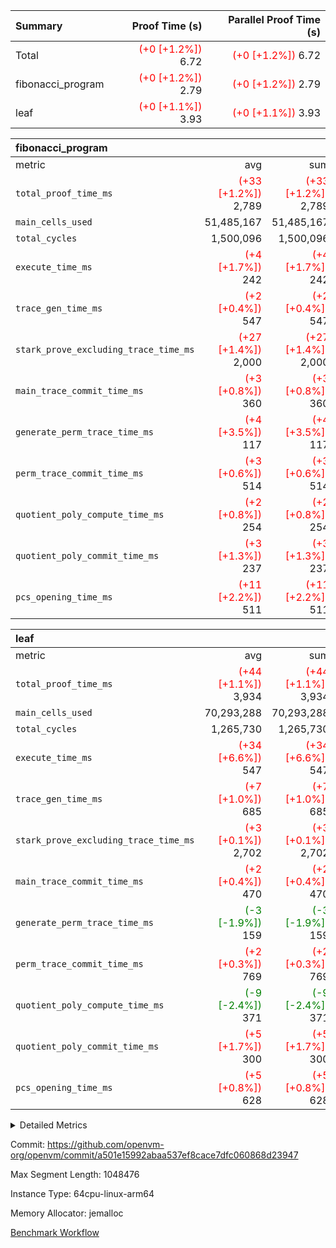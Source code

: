 | Summary | Proof Time (s) | Parallel Proof Time (s) |
|:---|---:|---:|
| Total | <span style='color: red'>(+0 [+1.2%])</span> 6.72 | <span style='color: red'>(+0 [+1.2%])</span> 6.72 |
| fibonacci_program | <span style='color: red'>(+0 [+1.2%])</span> 2.79 | <span style='color: red'>(+0 [+1.2%])</span> 2.79 |
| leaf | <span style='color: red'>(+0 [+1.1%])</span> 3.93 | <span style='color: red'>(+0 [+1.1%])</span> 3.93 |


| fibonacci_program |||||
|:---|---:|---:|---:|---:|
|metric|avg|sum|max|min|
| `total_proof_time_ms ` | <span style='color: red'>(+33 [+1.2%])</span> 2,789 | <span style='color: red'>(+33 [+1.2%])</span> 2,789 | <span style='color: red'>(+33 [+1.2%])</span> 2,789 | <span style='color: red'>(+33 [+1.2%])</span> 2,789 |
| `main_cells_used     ` |  51,485,167 |  51,485,167 |  51,485,167 |  51,485,167 |
| `total_cycles        ` |  1,500,096 |  1,500,096 |  1,500,096 |  1,500,096 |
| `execute_time_ms     ` | <span style='color: red'>(+4 [+1.7%])</span> 242 | <span style='color: red'>(+4 [+1.7%])</span> 242 | <span style='color: red'>(+4 [+1.7%])</span> 242 | <span style='color: red'>(+4 [+1.7%])</span> 242 |
| `trace_gen_time_ms   ` | <span style='color: red'>(+2 [+0.4%])</span> 547 | <span style='color: red'>(+2 [+0.4%])</span> 547 | <span style='color: red'>(+2 [+0.4%])</span> 547 | <span style='color: red'>(+2 [+0.4%])</span> 547 |
| `stark_prove_excluding_trace_time_ms` | <span style='color: red'>(+27 [+1.4%])</span> 2,000 | <span style='color: red'>(+27 [+1.4%])</span> 2,000 | <span style='color: red'>(+27 [+1.4%])</span> 2,000 | <span style='color: red'>(+27 [+1.4%])</span> 2,000 |
| `main_trace_commit_time_ms` | <span style='color: red'>(+3 [+0.8%])</span> 360 | <span style='color: red'>(+3 [+0.8%])</span> 360 | <span style='color: red'>(+3 [+0.8%])</span> 360 | <span style='color: red'>(+3 [+0.8%])</span> 360 |
| `generate_perm_trace_time_ms` | <span style='color: red'>(+4 [+3.5%])</span> 117 | <span style='color: red'>(+4 [+3.5%])</span> 117 | <span style='color: red'>(+4 [+3.5%])</span> 117 | <span style='color: red'>(+4 [+3.5%])</span> 117 |
| `perm_trace_commit_time_ms` | <span style='color: red'>(+3 [+0.6%])</span> 514 | <span style='color: red'>(+3 [+0.6%])</span> 514 | <span style='color: red'>(+3 [+0.6%])</span> 514 | <span style='color: red'>(+3 [+0.6%])</span> 514 |
| `quotient_poly_compute_time_ms` | <span style='color: red'>(+2 [+0.8%])</span> 254 | <span style='color: red'>(+2 [+0.8%])</span> 254 | <span style='color: red'>(+2 [+0.8%])</span> 254 | <span style='color: red'>(+2 [+0.8%])</span> 254 |
| `quotient_poly_commit_time_ms` | <span style='color: red'>(+3 [+1.3%])</span> 237 | <span style='color: red'>(+3 [+1.3%])</span> 237 | <span style='color: red'>(+3 [+1.3%])</span> 237 | <span style='color: red'>(+3 [+1.3%])</span> 237 |
| `pcs_opening_time_ms ` | <span style='color: red'>(+11 [+2.2%])</span> 511 | <span style='color: red'>(+11 [+2.2%])</span> 511 | <span style='color: red'>(+11 [+2.2%])</span> 511 | <span style='color: red'>(+11 [+2.2%])</span> 511 |

| leaf |||||
|:---|---:|---:|---:|---:|
|metric|avg|sum|max|min|
| `total_proof_time_ms ` | <span style='color: red'>(+44 [+1.1%])</span> 3,934 | <span style='color: red'>(+44 [+1.1%])</span> 3,934 | <span style='color: red'>(+44 [+1.1%])</span> 3,934 | <span style='color: red'>(+44 [+1.1%])</span> 3,934 |
| `main_cells_used     ` |  70,293,288 |  70,293,288 |  70,293,288 |  70,293,288 |
| `total_cycles        ` |  1,265,730 |  1,265,730 |  1,265,730 |  1,265,730 |
| `execute_time_ms     ` | <span style='color: red'>(+34 [+6.6%])</span> 547 | <span style='color: red'>(+34 [+6.6%])</span> 547 | <span style='color: red'>(+34 [+6.6%])</span> 547 | <span style='color: red'>(+34 [+6.6%])</span> 547 |
| `trace_gen_time_ms   ` | <span style='color: red'>(+7 [+1.0%])</span> 685 | <span style='color: red'>(+7 [+1.0%])</span> 685 | <span style='color: red'>(+7 [+1.0%])</span> 685 | <span style='color: red'>(+7 [+1.0%])</span> 685 |
| `stark_prove_excluding_trace_time_ms` | <span style='color: red'>(+3 [+0.1%])</span> 2,702 | <span style='color: red'>(+3 [+0.1%])</span> 2,702 | <span style='color: red'>(+3 [+0.1%])</span> 2,702 | <span style='color: red'>(+3 [+0.1%])</span> 2,702 |
| `main_trace_commit_time_ms` | <span style='color: red'>(+2 [+0.4%])</span> 470 | <span style='color: red'>(+2 [+0.4%])</span> 470 | <span style='color: red'>(+2 [+0.4%])</span> 470 | <span style='color: red'>(+2 [+0.4%])</span> 470 |
| `generate_perm_trace_time_ms` | <span style='color: green'>(-3 [-1.9%])</span> 159 | <span style='color: green'>(-3 [-1.9%])</span> 159 | <span style='color: green'>(-3 [-1.9%])</span> 159 | <span style='color: green'>(-3 [-1.9%])</span> 159 |
| `perm_trace_commit_time_ms` | <span style='color: red'>(+2 [+0.3%])</span> 769 | <span style='color: red'>(+2 [+0.3%])</span> 769 | <span style='color: red'>(+2 [+0.3%])</span> 769 | <span style='color: red'>(+2 [+0.3%])</span> 769 |
| `quotient_poly_compute_time_ms` | <span style='color: green'>(-9 [-2.4%])</span> 371 | <span style='color: green'>(-9 [-2.4%])</span> 371 | <span style='color: green'>(-9 [-2.4%])</span> 371 | <span style='color: green'>(-9 [-2.4%])</span> 371 |
| `quotient_poly_commit_time_ms` | <span style='color: red'>(+5 [+1.7%])</span> 300 | <span style='color: red'>(+5 [+1.7%])</span> 300 | <span style='color: red'>(+5 [+1.7%])</span> 300 | <span style='color: red'>(+5 [+1.7%])</span> 300 |
| `pcs_opening_time_ms ` | <span style='color: red'>(+5 [+0.8%])</span> 628 | <span style='color: red'>(+5 [+0.8%])</span> 628 | <span style='color: red'>(+5 [+0.8%])</span> 628 | <span style='color: red'>(+5 [+0.8%])</span> 628 |



<details>
<summary>Detailed Metrics</summary>

| group | num_segments | keygen_time_ms | commit_exe_time_ms |
| --- | --- | --- | --- |
| fibonacci_program | 1 | 244 | 5 | 

| group | air_name | quotient_deg | interactions | constraints |
| --- | --- | --- | --- | --- |
| fibonacci_program | AccessAdapterAir<16> | 2 | 5 | 12 | 
| fibonacci_program | AccessAdapterAir<2> | 2 | 5 | 12 | 
| fibonacci_program | AccessAdapterAir<32> | 2 | 5 | 12 | 
| fibonacci_program | AccessAdapterAir<4> | 2 | 5 | 12 | 
| fibonacci_program | AccessAdapterAir<64> | 2 | 5 | 12 | 
| fibonacci_program | AccessAdapterAir<8> | 2 | 5 | 12 | 
| fibonacci_program | BitwiseOperationLookupAir<8> | 2 | 2 | 4 | 
| fibonacci_program | MemoryMerkleAir<8> | 2 | 4 | 39 | 
| fibonacci_program | PersistentBoundaryAir<8> | 2 | 3 | 6 | 
| fibonacci_program | PhantomAir | 2 | 3 | 5 | 
| fibonacci_program | Poseidon2PeripheryAir<BabyBearParameters>, 1> | 2 | 1 | 286 | 
| fibonacci_program | ProgramAir | 1 | 1 | 4 | 
| fibonacci_program | RangeTupleCheckerAir<2> | 1 | 1 | 4 | 
| fibonacci_program | Rv32HintStoreAir | 2 | 18 | 28 | 
| fibonacci_program | VariableRangeCheckerAir | 1 | 1 | 4 | 
| fibonacci_program | VmAirWrapper<Rv32BaseAluAdapterAir, BaseAluCoreAir<4, 8> | 2 | 20 | 37 | 
| fibonacci_program | VmAirWrapper<Rv32BaseAluAdapterAir, LessThanCoreAir<4, 8> | 2 | 18 | 40 | 
| fibonacci_program | VmAirWrapper<Rv32BaseAluAdapterAir, ShiftCoreAir<4, 8> | 2 | 24 | 91 | 
| fibonacci_program | VmAirWrapper<Rv32BranchAdapterAir, BranchEqualCoreAir<4> | 2 | 11 | 20 | 
| fibonacci_program | VmAirWrapper<Rv32BranchAdapterAir, BranchLessThanCoreAir<4, 8> | 2 | 13 | 35 | 
| fibonacci_program | VmAirWrapper<Rv32CondRdWriteAdapterAir, Rv32JalLuiCoreAir> | 2 | 10 | 18 | 
| fibonacci_program | VmAirWrapper<Rv32JalrAdapterAir, Rv32JalrCoreAir> | 2 | 16 | 20 | 
| fibonacci_program | VmAirWrapper<Rv32LoadStoreAdapterAir, LoadSignExtendCoreAir<4, 8> | 2 | 18 | 33 | 
| fibonacci_program | VmAirWrapper<Rv32LoadStoreAdapterAir, LoadStoreCoreAir<4> | 2 | 17 | 40 | 
| fibonacci_program | VmAirWrapper<Rv32MultAdapterAir, DivRemCoreAir<4, 8> | 2 | 25 | 84 | 
| fibonacci_program | VmAirWrapper<Rv32MultAdapterAir, MulHCoreAir<4, 8> | 2 | 24 | 31 | 
| fibonacci_program | VmAirWrapper<Rv32MultAdapterAir, MultiplicationCoreAir<4, 8> | 2 | 19 | 19 | 
| fibonacci_program | VmAirWrapper<Rv32RdWriteAdapterAir, Rv32AuipcCoreAir> | 2 | 12 | 14 | 
| fibonacci_program | VmConnectorAir | 2 | 5 | 10 | 
| leaf | AccessAdapterAir<2> | 2 | 5 | 12 | 
| leaf | AccessAdapterAir<4> | 2 | 5 | 12 | 
| leaf | AccessAdapterAir<8> | 2 | 5 | 12 | 
| leaf | FriReducedOpeningAir | 2 | 39 | 71 | 
| leaf | JalRangeCheckAir | 2 | 9 | 14 | 
| leaf | NativePoseidon2Air<BabyBearParameters>, 1> | 2 | 136 | 572 | 
| leaf | PhantomAir | 2 | 3 | 5 | 
| leaf | ProgramAir | 1 | 1 | 4 | 
| leaf | VariableRangeCheckerAir | 1 | 1 | 4 | 
| leaf | VmAirWrapper<AluNativeAdapterAir, FieldArithmeticCoreAir> | 2 | 15 | 27 | 
| leaf | VmAirWrapper<BranchNativeAdapterAir, BranchEqualCoreAir<1> | 2 | 11 | 25 | 
| leaf | VmAirWrapper<NativeAdapterAir<2, 0>, PublicValuesCoreAir> | 2 | 11 | 30 | 
| leaf | VmAirWrapper<NativeLoadStoreAdapterAir<1>, NativeLoadStoreCoreAir<1> | 2 | 15 | 20 | 
| leaf | VmAirWrapper<NativeLoadStoreAdapterAir<4>, NativeLoadStoreCoreAir<4> | 2 | 15 | 20 | 
| leaf | VmAirWrapper<NativeVectorizedAdapterAir<4>, FieldExtensionCoreAir> | 2 | 15 | 27 | 
| leaf | VmConnectorAir | 2 | 5 | 10 | 
| leaf | VolatileBoundaryAir | 2 | 4 | 17 | 

| group | air_name | idx | rows | prep_cols | perm_cols | main_cols | cells |
| --- | --- | --- | --- | --- | --- | --- | --- |
| leaf | AccessAdapterAir<2> | 0 | 262,144 |  | 16 | 11 | 7,077,888 | 
| leaf | AccessAdapterAir<4> | 0 | 131,072 |  | 16 | 13 | 3,801,088 | 
| leaf | AccessAdapterAir<8> | 0 | 4,096 |  | 16 | 17 | 135,168 | 
| leaf | FriReducedOpeningAir | 0 | 524,288 |  | 84 | 27 | 58,195,968 | 
| leaf | JalRangeCheckAir | 0 | 65,536 |  | 28 | 12 | 2,621,440 | 
| leaf | NativePoseidon2Air<BabyBearParameters>, 1> | 0 | 65,536 |  | 312 | 398 | 46,530,560 | 
| leaf | PhantomAir | 0 | 32,768 |  | 12 | 6 | 589,824 | 
| leaf | ProgramAir | 0 | 131,072 |  | 8 | 10 | 2,359,296 | 
| leaf | VariableRangeCheckerAir | 0 | 262,144 | 2 | 8 | 1 | 2,359,296 | 
| leaf | VmAirWrapper<AluNativeAdapterAir, FieldArithmeticCoreAir> | 0 | 1,048,576 |  | 36 | 29 | 68,157,440 | 
| leaf | VmAirWrapper<BranchNativeAdapterAir, BranchEqualCoreAir<1> | 0 | 131,072 |  | 28 | 23 | 6,684,672 | 
| leaf | VmAirWrapper<NativeAdapterAir<2, 0>, PublicValuesCoreAir> | 0 | 64 |  | 28 | 27 | 3,520 | 
| leaf | VmAirWrapper<NativeLoadStoreAdapterAir<1>, NativeLoadStoreCoreAir<1> | 0 | 524,288 |  | 40 | 21 | 31,981,568 | 
| leaf | VmAirWrapper<NativeLoadStoreAdapterAir<4>, NativeLoadStoreCoreAir<4> | 0 | 131,072 |  | 40 | 27 | 8,781,824 | 
| leaf | VmAirWrapper<NativeVectorizedAdapterAir<4>, FieldExtensionCoreAir> | 0 | 131,072 |  | 36 | 38 | 9,699,328 | 
| leaf | VmConnectorAir | 0 | 2 | 1 | 16 | 5 | 42 | 
| leaf | VolatileBoundaryAir | 0 | 131,072 |  | 12 | 11 | 3,014,656 | 

| group | air_name | segment | rows | prep_cols | perm_cols | main_cols | cells |
| --- | --- | --- | --- | --- | --- | --- | --- |
| fibonacci_program | AccessAdapterAir<8> | 0 | 32 |  | 16 | 17 | 1,056 | 
| fibonacci_program | BitwiseOperationLookupAir<8> | 0 | 65,536 | 3 | 8 | 2 | 655,360 | 
| fibonacci_program | MemoryMerkleAir<8> | 0 | 256 |  | 16 | 32 | 12,288 | 
| fibonacci_program | PersistentBoundaryAir<8> | 0 | 32 |  | 12 | 20 | 1,024 | 
| fibonacci_program | PhantomAir | 0 | 1 |  | 12 | 6 | 18 | 
| fibonacci_program | Poseidon2PeripheryAir<BabyBearParameters>, 1> | 0 | 256 |  | 8 | 300 | 78,848 | 
| fibonacci_program | ProgramAir | 0 | 4,096 |  | 8 | 10 | 73,728 | 
| fibonacci_program | RangeTupleCheckerAir<2> | 0 | 524,288 | 2 | 8 | 1 | 4,718,592 | 
| fibonacci_program | Rv32HintStoreAir | 0 | 4 |  | 44 | 32 | 304 | 
| fibonacci_program | VariableRangeCheckerAir | 0 | 262,144 | 2 | 8 | 1 | 2,359,296 | 
| fibonacci_program | VmAirWrapper<Rv32BaseAluAdapterAir, BaseAluCoreAir<4, 8> | 0 | 1,048,576 |  | 52 | 36 | 92,274,688 | 
| fibonacci_program | VmAirWrapper<Rv32BaseAluAdapterAir, LessThanCoreAir<4, 8> | 0 | 524,288 |  | 40 | 37 | 40,370,176 | 
| fibonacci_program | VmAirWrapper<Rv32BranchAdapterAir, BranchEqualCoreAir<4> | 0 | 262,144 |  | 28 | 26 | 14,155,776 | 
| fibonacci_program | VmAirWrapper<Rv32BranchAdapterAir, BranchLessThanCoreAir<4, 8> | 0 | 8 |  | 32 | 32 | 512 | 
| fibonacci_program | VmAirWrapper<Rv32CondRdWriteAdapterAir, Rv32JalLuiCoreAir> | 0 | 131,072 |  | 28 | 18 | 6,029,312 | 
| fibonacci_program | VmAirWrapper<Rv32JalrAdapterAir, Rv32JalrCoreAir> | 0 | 16 |  | 36 | 28 | 1,024 | 
| fibonacci_program | VmAirWrapper<Rv32LoadStoreAdapterAir, LoadStoreCoreAir<4> | 0 | 16 |  | 52 | 41 | 1,488 | 
| fibonacci_program | VmAirWrapper<Rv32RdWriteAdapterAir, Rv32AuipcCoreAir> | 0 | 8 |  | 28 | 20 | 384 | 
| fibonacci_program | VmConnectorAir | 0 | 2 | 1 | 16 | 5 | 42 | 

| group | idx | trace_gen_time_ms | total_proof_time_ms | total_cycles | total_cells | stark_prove_excluding_trace_time_ms | quotient_poly_compute_time_ms | quotient_poly_commit_time_ms | perm_trace_commit_time_ms | pcs_opening_time_ms | main_trace_commit_time_ms | main_cells_used | generate_perm_trace_time_ms | execute_time_ms |
| --- | --- | --- | --- | --- | --- | --- | --- | --- | --- | --- | --- | --- | --- | --- |
| leaf | 0 | 685 | 3,934 | 1,265,730 | 251,993,578 | 2,702 | 371 | 300 | 769 | 628 | 470 | 70,293,288 | 159 | 547 | 

| group | idx | trace_height_constraint | weighted_sum | threshold |
| --- | --- | --- | --- | --- |
| leaf | 0 | 0 | 5,439,620 | 2,013,265,921 | 
| leaf | 0 | 1 | 26,751,232 | 2,013,265,921 | 
| leaf | 0 | 2 | 2,719,810 | 2,013,265,921 | 
| leaf | 0 | 3 | 26,484,996 | 2,013,265,921 | 
| leaf | 0 | 4 | 131,072 | 2,013,265,921 | 
| leaf | 0 | 5 | 61,919,946 | 1,073,741,824 | 

| group | segment | trace_gen_time_ms | total_proof_time_ms | total_cycles | total_cells | stark_prove_excluding_trace_time_ms | quotient_poly_compute_time_ms | quotient_poly_commit_time_ms | perm_trace_commit_time_ms | pcs_opening_time_ms | main_trace_commit_time_ms | main_cells_used | generate_perm_trace_time_ms | execute_time_ms |
| --- | --- | --- | --- | --- | --- | --- | --- | --- | --- | --- | --- | --- | --- | --- |
| fibonacci_program | 0 | 547 | 2,789 | 1,500,096 | 160,733,916 | 2,000 | 254 | 237 | 514 | 511 | 360 | 51,485,167 | 117 | 242 | 

| group | segment | trace_height_constraint | weighted_sum | threshold |
| --- | --- | --- | --- | --- |
| fibonacci_program | 0 | 0 | 3,932,270 | 2,013,265,921 | 
| fibonacci_program | 0 | 1 | 10,748,264 | 2,013,265,921 | 
| fibonacci_program | 0 | 2 | 1,966,135 | 2,013,265,921 | 
| fibonacci_program | 0 | 3 | 10,748,300 | 2,013,265,921 | 
| fibonacci_program | 0 | 4 | 800 | 2,013,265,921 | 
| fibonacci_program | 0 | 5 | 288 | 2,013,265,921 | 
| fibonacci_program | 0 | 6 | 7,209,044 | 2,013,265,921 | 
| fibonacci_program | 0 | 7 |  | 2,013,265,921 | 
| fibonacci_program | 0 | 8 | 35,526,957 | 1,073,741,824 | 

</details>


Commit: https://github.com/openvm-org/openvm/commit/a501e15992abaa537ef8cace7dfc060868d23947

Max Segment Length: 1048476

Instance Type: 64cpu-linux-arm64

Memory Allocator: jemalloc

[Benchmark Workflow](https://github.com/openvm-org/openvm/actions/runs/13850417005)
